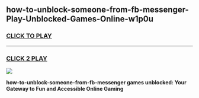 
## how-to-unblock-someone-from-fb-messenger-Play-Unblocked-Games-Online-w1p0u
<h3>
<a href="https://premium76.site?title=how-to-unblock-someone-from-fb-messenger&ref=25A">CLICK TO PLAY</a></h3>
<hr>

<h3>
<a href="https://premium76.site?title=how-to-unblock-someone-from-fb-messenger&ref=25A">CLICK 2 PLAY</a>
  
</h3>

<a href="https://premium76.site?title=how-to-unblock-someone-from-fb-messenger&ref=25A"><img src="https://clearcache.store/games.png"></a>


**how-to-unblock-someone-from-fb-messenger games unblocked: Your Gateway to Fun and Accessible Online Gaming**
